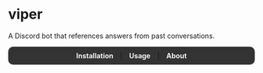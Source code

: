 # viper

A Discord bot that references answers from past conversations.

<div style="background-color: #333; padding: 10px; border-radius: 10px; text-align: center;">
    <a href="installation.md" style="margin: 10px; text-decoration: none; color: #f2f2f2; font-weight: bold;">Installation</a>
    |
    <a href="usage.md" style="margin: 10px; text-decoration: none; color: #f2f2f2; font-weight: bold;">Usage</a>
    |
    <a href="about.md" style="margin: 10px; text-decoration: none; color: #f2f2f2; font-weight: bold;">About</a>
</div>
